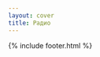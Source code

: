 ```yaml
---
layout: cover
title: Радио
---
```

  <!-- Основной градиентный фон -->
  <div class="gradient"></div>

  <!-- Овальная кнопка для перехода на /live -->
  <div id="startButton" class="oval-button" onclick="window.location.href='/live'">
    <div class="triangle"></div>
  </div>


<p>{% include footer.html %}</p>
